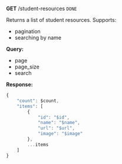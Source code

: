 **GET** /student-resources `DONE`

Returns a list of student resources. Supports:
 - pagination
 - searching by name

**Query:**
 - page
 - page_size
 - search

**Response:**
```js
{
    "count": $count,
    "items": [
        {
            "id": "$id",
            "name": "$name",
            "url": "$url",
            "image": "$image"
        },
        ...items
    ]
}
```